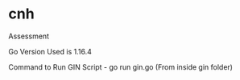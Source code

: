 # cnh
Assessment

Go Version Used is 1.16.4

Command to Run GIN Script - go run gin.go (From inside gin folder)
